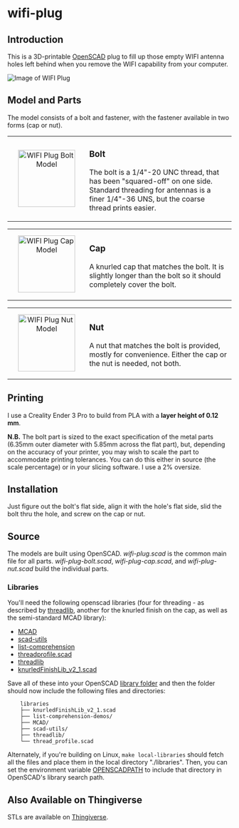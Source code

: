 # wifi-plug

## Introduction

This is a 3D-printable [OpenSCAD](https://openscad.org/) plug to fill up those
empty WIFI antenna holes left behind when you remove the WIFI capability from
your computer.

![Image of WIFI Plug](../media/media/wifi-plug-installed.jpg "Glorious WIFI Plug")

## Model and Parts

The model consists of a bolt and fastener, with the fastener available in two
forms (cap or nut).

<div class="model" data-name="WIFI Plug Bolt" data-icon-size="128" data-left-icon="wifi-plug-bolt.icon.png" data-left="wifi-plug-bolt.stl"><!-- expanded by annotate-model --><table align="center" width="100%"><tbody><tr width="100%"><td align="center" width="160" height="160"><a href="../media/media/wifi-plug-bolt.stl" target="_blank" title="View WIFI Plug Bolt Model"><img src="../media/media/wifi-plug-bolt.icon.png" alt="WIFI Plug Bolt Model" width="128" height="128" /></a></td><td>

### Bolt

The bolt is a 1/4"-20 UNC thread, that has been "squared-off" on
one side. Standard threading for antennas is a finer 1/4"-36 UNS, but
the coarse thread prints easier.

</td></tr></tbody></table></div>

<div class="model" data-name="WIFI Plug Cap" data-icon-size="128" data-left-icon="wifi-plug-cap.icon.png" data-left="wifi-plug-cap.stl"><!-- expanded by annotate-model --><table align="center" width="100%"><tbody><tr width="100%"><td align="center" width="160" height="160"><a href="../media/media/wifi-plug-cap.stl" target="_blank" title="View WIFI Plug Cap Model"><img src="../media/media/wifi-plug-cap.icon.png" alt="WIFI Plug Cap Model" width="128" height="128" /></a></td><td>

### Cap

A knurled cap that matches the bolt. It is slightly longer than
the bolt so it should completely cover the bolt.

</td></tr></tbody></table></div>

<div class="model" data-name="WIFI Plug Nut" data-icon-size="128" data-left-icon="wifi-plug-nut.icon.png" data-left="wifi-plug-nut.stl"><!-- expanded by annotate-model --><table align="center" width="100%"><tbody><tr width="100%"><td align="center" width="160" height="160"><a href="../media/media/wifi-plug-nut.stl" target="_blank" title="View WIFI Plug Nut Model"><img src="../media/media/wifi-plug-nut.icon.png" alt="WIFI Plug Nut Model" width="128" height="128" /></a></td><td>

### Nut

A nut that matches the bolt is provided, mostly for convenience. Either the cap
or the nut is needed, not both.


</td></tr></tbody></table></div>

## Printing

I use a Creality Ender 3 Pro to build from PLA with a **layer height of 0.12 mm**.

**N.B.** The bolt part is sized to the exact specification of the metal parts
(6.35mm outer diameter with 5.85mm across the flat part), but, depending on the
accuracy of your printer, you may wish to scale the part to accommodate printing
tolerances. You can do this either in source (the scale percentage) or in your
slicing software. I use a 2% oversize.

## Installation

Just figure out the bolt's flat side, align it with the hole's flat side, slid
the bolt thru the hole, and screw on the cap or nut.

## Source

The models are built using OpenSCAD. *wifi-plug.scad* is the common main file
for all parts. *wifi-plug-bolt.scad*, *wifi-plug-cap.scad*, and *wifi-plug-nut.scad*
build the individual parts.

### Libraries

You'll need the following openscad libraries (four for threading - as described
by [threadlib](https://github.com/adrianschlatter/threadlib), another
for the knurled finish on the cap, as well as the semi-standard MCAD
library):

- [MCAD](https://github.com/openscad/MCAD)
- [scad-utils](https://github.com/openscad/scad-utils)
- [list-comprehension](https://github.com/openscad/list-comprehension-demos)
- [threadprofile.scad](https://github.com/MisterHW/IoP-satellite/blob/master/OpenSCAD%20bottle%20threads/thread_profile.scad)
- [threadlib](https://github.com/adrianschlatter/threadlib)
- [knurledFinishLib\_v2\_1.scad](https://www.thingiverse.com/thing:4146258)

Save all of these into your OpenSCAD [library folder](https://wikibooks.org/wiki/OpenSCAD_User_Manual/Libraries)
and then the folder should now include the following files and directories:

```
    libraries
    ├── knurledFinishLib_v2_1.scad
    ├── list-comprehension-demos/
    ├── MCAD/
    ├── scad-utils/
    ├── threadlib/
    └── thread_profile.scad
```

Alternately, if you're building on Linux, `make local-libraries` should fetch all the files
and place them in the local directory "./libraries". Then, you can set the environment variable
[OPENSCADPATH](https://wikibooks.org/wiki/OpenSCAD_User_Manual/Libraries#Setting_OPENSCADPATH)
to include that directory in OpenSCAD's library search path.

## Also Available on Thingiverse

STLs are available on [Thingiverse](https://www.thingiverse.com/thing:5600400).
